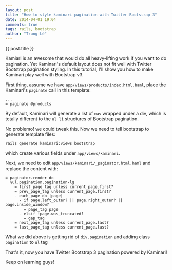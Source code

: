 ```yaml
---
layout: post
title: "How to style kaminari pagination with Twitter Bootstrap 3"
date: 2014-04-01 19:04
comments: true
tags: rails, bootstrap
author: "Trung Lê"
---
```


{{ post.title }}

Kamiari is an awesome that would do all heavy-lifting work if you want to do pagination.
Yet Kaminari's default layout does not fit well with Twitter Bootstrap pagination styling.
In this tutorial, I'll show you how to make Kaminari play well with Bootstrap v3.

<!--more-->

First thing, assume we have `app/views/products/index.html.haml`, place the
Kaminari's `paginate` call in this template:

```haml
...
= paginate @products
```

By default, Kaminari will generate a list of `nav` wrapped under a div, which is
totally different to the `ul li` structures of Bootstrap pagination.

No problemo! we could tweak this. Now we need to tell bootstrap to generate template files:

```
rails generate kaminari:views bootstrap
```

which create various fields under `app/views/kaminari`.

Next, we need to edit `app/views/kaminari/_paginator.html.haml` and replace the
content with:

```haml
= paginator.render do
  %ul.pagination.pagination-lg
    = first_page_tag unless current_page.first?
    = prev_page_tag unless current_page.first?
    - each_page do |page|
      - if page.left_outer? || page.right_outer? || page.inside_window?
        = page_tag page
      - elsif !page.was_truncated?
        = gap_tag
    = next_page_tag unless current_page.last?
    = last_page_tag unless current_page.last?
```

What we did above is getting rid of `div.pagination` and adding class
`pagination` to `ul` tag

That's it, now you have Twitter Bootstrap 3 pagination powered by Kaminari!

Keep on learning guys!
